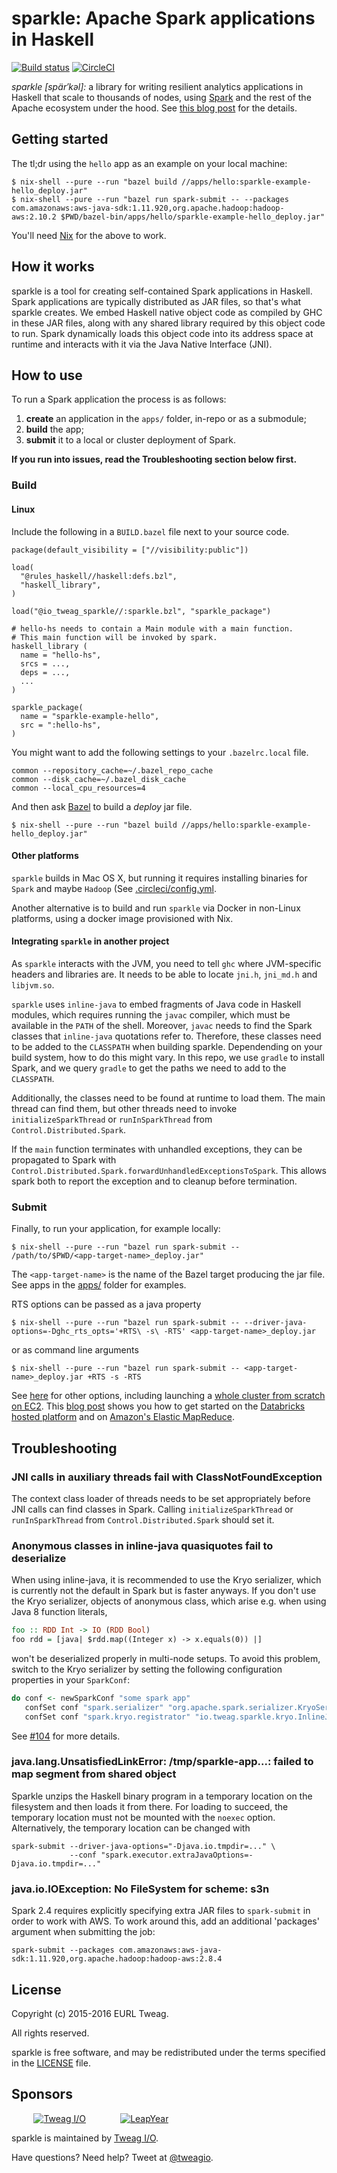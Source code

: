# sparkle: Apache Spark applications in Haskell

[![Build status](https://badge.buildkite.com/79871bedbeeb63a3ac46ad57ad7e2da54255b39abcc09ec85f.svg?branch=master)](https://buildkite.com/tweag-1/sparkle)
[![CircleCI](https://circleci.com/gh/tweag/sparkle.svg?style=svg)](https://circleci.com/gh/tweag/sparkle)

*sparkle [spär′kəl]:* a library for writing resilient analytics
applications in Haskell that scale to thousands of nodes, using
[Spark][spark] and the rest of the Apache ecosystem under the hood.
See [this blog post][hello-sparkle] for the details.

[spark]: http://spark.apache.org/
[hello-sparkle]: http://www.tweag.io/posts/2016-02-25-hello-sparkle.html

## Getting started

The tl;dr using the `hello` app as an example on your local machine:
```
$ nix-shell --pure --run "bazel build //apps/hello:sparkle-example-hello_deploy.jar"
$ nix-shell --pure --run "bazel run spark-submit -- --packages com.amazonaws:aws-java-sdk:1.11.920,org.apache.hadoop:hadoop-aws:2.10.2 $PWD/bazel-bin/apps/hello/sparkle-example-hello_deploy.jar"
```

You'll need [Nix][nix] for the above to work.

## How it works

sparkle is a tool for creating self-contained Spark applications in
Haskell. Spark applications are typically distributed as JAR files, so
that's what sparkle creates. We embed Haskell native object code as
compiled by GHC in these JAR files, along with any shared library
required by this object code to run. Spark dynamically loads this
object code into its address space at runtime and interacts with it
via the Java Native Interface (JNI).

## How to use

To run a Spark application the process is as follows:

1. **create** an application in the `apps/` folder, in-repo or as
   a submodule;
1. **build** the app;
1. **submit** it to a local or cluster deployment of Spark.

**If you run into issues, read the Troubleshooting section below
  first.**

### Build

#### Linux

Include the following in a `BUILD.bazel` file next to your source code.
```
package(default_visibility = ["//visibility:public"])

load(
  "@rules_haskell//haskell:defs.bzl",
  "haskell_library",
)

load("@io_tweag_sparkle//:sparkle.bzl", "sparkle_package")

# hello-hs needs to contain a Main module with a main function.
# This main function will be invoked by spark.
haskell_library (
  name = "hello-hs",
  srcs = ...,
  deps = ...,
  ...
)

sparkle_package(
  name = "sparkle-example-hello",
  src = ":hello-hs",
)
```

You might want to add the following settings to your `.bazelrc.local`
file.
```
common --repository_cache=~/.bazel_repo_cache
common --disk_cache=~/.bazel_disk_cache
common --local_cpu_resources=4
```

And then ask [Bazel][bazel] to build a *deploy* jar file.

```
$ nix-shell --pure --run "bazel build //apps/hello:sparkle-example-hello_deploy.jar"
```

#### Other platforms

`sparkle` builds in Mac OS X, but running it requires installing binaries
for `Spark` and maybe `Hadoop` (See [.circleci/config.yml](.circleci/config.yml).

Another alternative is to build and run `sparkle` via Docker in non-Linux
platforms, using a docker image provisioned with Nix.

#### Integrating `sparkle` in another project

As `sparkle` interacts with the JVM, you need to tell `ghc`
where JVM-specific headers and libraries are. It needs to be able to
locate `jni.h`, `jni_md.h` and `libjvm.so`.

`sparkle` uses `inline-java` to embed fragments of Java code in Haskell
modules, which requires running the `javac` compiler, which must be
available in the `PATH` of the shell. Moreover, `javac` needs to find
the Spark classes that `inline-java` quotations refer to. Therefore,
these classes need to be added to the `CLASSPATH` when building sparkle.
Dependending on your build system, how to do this might vary. In this
repo, we use `gradle` to install Spark, and we query `gradle` to get
the paths we need to add to the `CLASSPATH`.

Additionally, the classes need to be found at runtime to load them.
The main thread can find them, but other threads need to invoke
`initializeSparkThread` or `runInSparkThread` from
`Control.Distributed.Spark`.

If the `main` function terminates with unhandled exceptions, they
can be propagated to Spark with
`Control.Distributed.Spark.forwardUnhandledExceptionsToSpark`. This
allows spark both to report the exception and to cleanup before
termination.

### Submit

Finally, to run your application, for example locally:

```
$ nix-shell --pure --run "bazel run spark-submit -- /path/to/$PWD/<app-target-name>_deploy.jar"
```

The `<app-target-name>` is the name of the Bazel target producing the jar file. See apps in
the [apps/](apps/) folder for examples.

RTS options can be passed as a java property
```
$ nix-shell --pure --run "bazel run spark-submit -- --driver-java-options=-Dghc_rts_opts='+RTS\ -s\ -RTS' <app-target-name>_deploy.jar
```
or as command line arguments
```
$ nix-shell --pure --run "bazel run spark-submit -- <app-target-name>_deploy.jar +RTS -s -RTS
```

See [here][spark-submit] for other options, including launching
a [whole cluster from scratch on EC2][spark-ec2]. This
[blog post][tweag-blog-haskell-paas] shows you how to get started on
the [Databricks hosted platform][databricks] and on
[Amazon's Elastic MapReduce][aws-emr].

[bazel]: https://bazel.build
[docker-build-img]: https://hub.docker.com/r/tweag/sparkle/
[spark-submit]: http://spark.apache.org/docs/1.6.2/submitting-applications.html
[spark-ec2]: http://spark.apache.org/docs/1.6.2/ec2-scripts.html
[nix]: http://nixos.org/nix
[tweag-blog-haskell-paas]: http://www.tweag.io/posts/2016-06-20-haskell-compute-paas-with-sparkle.html
[databricks]: https://databricks.com/
[aws-emr]: https://aws.amazon.com/emr/

## Troubleshooting

### JNI calls in auxiliary threads fail with ClassNotFoundException

The context class loader of threads needs to be set appropriately
before JNI calls can find classes in Spark. Calling
`initializeSparkThread` or `runInSparkThread` from
`Control.Distributed.Spark` should set it.

### Anonymous classes in inline-java quasiquotes fail to deserialize

When using inline-java, it is recommended to use the Kryo serializer,
which is currently not the default in Spark but is faster anyways. If
you don't use the Kryo serializer, objects of anonymous class, which
arise e.g. when using Java 8 function literals,

```haskell
foo :: RDD Int -> IO (RDD Bool)
foo rdd = [java| $rdd.map((Integer x) -> x.equals(0)) |]
```

won't be deserialized properly in multi-node setups. To avoid this
problem, switch to the Kryo serializer by setting the following
configuration properties in your `SparkConf`:

```haskell
do conf <- newSparkConf "some spark app"
   confSet conf "spark.serializer" "org.apache.spark.serializer.KryoSerializer"
   confSet conf "spark.kryo.registrator" "io.tweag.sparkle.kryo.InlineJavaRegistrator"
```

See [#104](https://github.com/tweag/sparkle/issues/104) for more
details.

### java.lang.UnsatisfiedLinkError: /tmp/sparkle-app...: failed to map segment from shared object

Sparkle unzips the Haskell binary program in a temporary location on
the filesystem and then loads it from there. For loading to succeed, the
temporary location must not be mounted with the `noexec` option.
Alternatively, the temporary location can be changed with
```
spark-submit --driver-java-options="-Djava.io.tmpdir=..." \
             --conf "spark.executor.extraJavaOptions=-Djava.io.tmpdir=..."
```

### java.io.IOException: No FileSystem for scheme: s3n

Spark 2.4 requires explicitly specifying extra JAR files to `spark-submit`
in order to work with AWS. To work around this, add an additional 'packages'
argument when submitting the job:

```
spark-submit --packages com.amazonaws:aws-java-sdk:1.11.920,org.apache.hadoop:hadoop-aws:2.8.4
```

## License

Copyright (c) 2015-2016 EURL Tweag.

All rights reserved.

sparkle is free software, and may be redistributed under the terms
specified in the [LICENSE](LICENSE) file.

## Sponsors

&nbsp;&nbsp;&nbsp;&nbsp;&nbsp;&nbsp;&nbsp;&nbsp;
[![Tweag I/O](http://i.imgur.com/0HK8X4y.png)](http://tweag.io)
&nbsp;&nbsp;&nbsp;&nbsp;&nbsp;&nbsp;&nbsp;&nbsp;&nbsp;&nbsp;&nbsp;&nbsp;
[![LeapYear](http://i.imgur.com/t9VxRHn.png)](http://leapyear.io)

sparkle is maintained by [Tweag I/O](http://tweag.io/).

Have questions? Need help? Tweet at
[@tweagio](http://twitter.com/tweagio).
